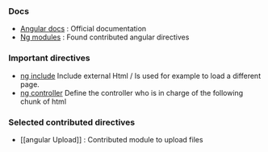 ### Docs 

* [Angular docs](http://docs.angularjs.org/api) : Official documentation
* [Ng modules](http://ngmodules.org/) : Found contributed angular directives


### Important directives
* [ng include](http://docs.angularjs.org/api/ng.directive:ngInclude)
Include external Html / Is used for example to load a different page. 
* [ng controller](http://docs.angularjs.org/api/ng.directive:ngController) 
Define the controller who is in charge of the following chunk of html 

### Selected contributed directives
* [[angular Upload]] : Contributed module to upload files 